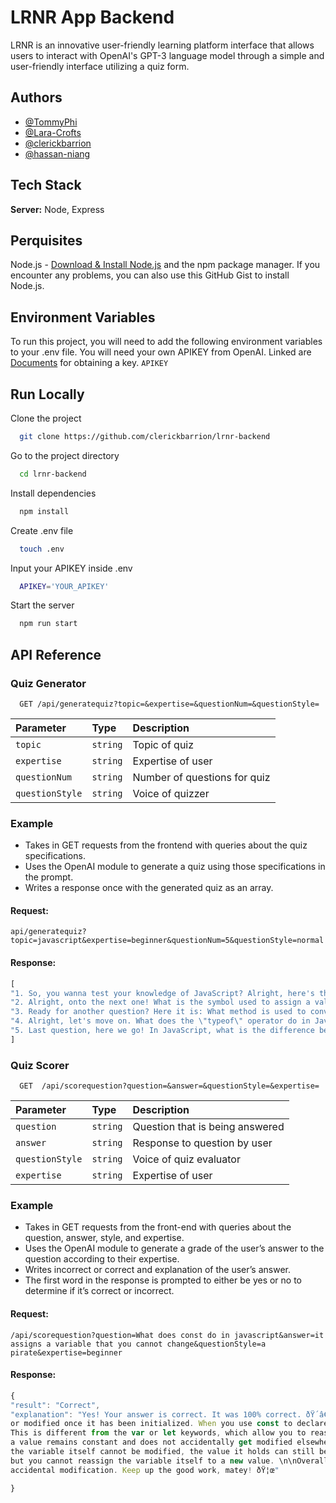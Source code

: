 # LRNR App Backend
LRNR is an innovative user-friendly learning platform interface that allows users to interact with OpenAI's GPT-3 language model through a simple and user-friendly interface utilizing a quiz form.



## Authors

- [@TommyPhi](https://github.com/TommyPhi) 
- [@Lara-Crofts ](https://github.com/Lara-Crofts)
- [@clerickbarrion](https://github.com/clerickbarrion)
- [@hassan-niang](https://github.com/hassan-niang)


## Tech Stack

**Server:** Node, Express

## Perquisites 
Node.js - [Download & Install Node.js](https://nodejs.org/en/download/) and the npm package manager. If you encounter any problems, you can also use this GitHub Gist to install Node.js.
## Environment Variables

To run this project, you will need to add the following environment variables to your .env file. You will need your own APIKEY from OpenAI. Linked are [Documents](https://www.maisieai.com/help/how-to-get-an-openai-api-key-for-chatgpt
) for obtaining a key. 
`APIKEY`



## Run Locally

Clone the project

```bash
  git clone https://github.com/clerickbarrion/lrnr-backend
```

Go to the project directory

```bash
  cd lrnr-backend
```

Install dependencies

```bash
  npm install
```
Create .env file
```bash
  touch .env
```
Input your APIKEY inside .env 
```bash
  APIKEY='YOUR_APIKEY'
```
Start the server

```bash
  npm run start
```


## API Reference

### Quiz Generator

```http
  GET /api/generatequiz?topic=&expertise=&questionNum=&questionStyle=

```

| Parameter | Type     | Description                |
| :-------- | :------- | :------------------------- |
| `topic` | `string` | Topic of quiz  |
| `expertise` | `string` | Expertise of user  |
| `questionNum` | `string` | Number of questions for quiz  | 
| `questionStyle` | `string` | Voice of quizzer  |

### Example
* Takes in GET requests from the frontend with queries about the quiz specifications.
* Uses the OpenAI module to generate a quiz using those specifications in the prompt.
* Writes a response once with the generated quiz as an array.

#### Request: 
```http 
api/generatequiz?topic=javascript&expertise=beginner&questionNum=5&questionStyle=normal
```
#### Response:
```javascript
[
"1. So, you wanna test your knowledge of JavaScript? Alright, here's the first question: What is the purpose of the \"console.log()\" function in JavaScript?",
"2. Alright, onto the next one! What is the symbol used to assign a value to a variable in JavaScript?",
"3. Ready for another question? Here it is: What method is used to convert a string to an integer in JavaScript?",
"4. Alright, let's move on. What does the \"typeof\" operator do in JavaScript?",
"5. Last question, here we go! In JavaScript, what is the difference between \"==\" and \"===\" operators?"
]
```

### Quiz Scorer

```http
  GET  /api/scorequestion?question=&answer=&questionStyle=&expertise=
```

| Parameter | Type     | Description                |
| :-------- | :------- | :------------------------- |
| `question` | `string` | Question that is being answered  |
| `answer` | `string` | Response to question by user  |
| `questionStyle` | `string` | Voice of quiz evaluator  |
| `expertise` | `string` | Expertise of user  |

### Example
* Takes in GET requests from the front-end with queries about the question, answer, style, and expertise.
* Uses the OpenAI module to generate a grade of the user’s answer to the question according to their expertise.
* Writes incorrect or correct and explanation of the user’s answer.
* The first word in the response is prompted to either be yes or no to determine if it’s correct or incorrect.

#### Request: 
```http 
/api/scorequestion?question=What does const do in javascript&answer=it assigns a variable that you cannot change&questionStyle=a pirate&expertise=beginner
```
#### Response:
```javascript
{
"result": "Correct",
"explanation": "Yes! Your answer is correct. It was 100% correct. ðŸ´â€â˜ ï¸\n\nConst in JavaScript is a keyword used to declare a variable that cannot be reassigned 
or modified once it has been initialized. When you use const to declare a variable, you are essentially creating a constant value that cannot be changed throughout your program. 
This is different from the var or let keywords, which allow you to reassign or modify the value of a variable. \n\nDeclaring variables with const is useful when you want to ensure that
a value remains constant and does not accidentally get modified elsewhere in your code. This can help to prevent bugs and make your code more reliable. It is important to note that while 
the variable itself cannot be modified, the value it holds can still be mutable if it is an object or array. In other words, you can still modify the properties or elements of a const variable, 
but you cannot reassign the variable itself to a new value. \n\nOverall, using const is a good practice when you know that a value should not change, as it provides clarity and prevents 
accidental modification. Keep up the good work, matey! ðŸ¦œ"

}

```
